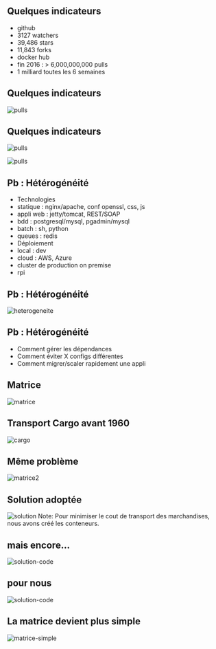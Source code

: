 ## Quelques indicateurs
- github <!-- .element: class="fragment" -->
 - 3127 watchers
 - 39,486 stars
 - 11,843 forks
- docker hub <!-- .element: class="fragment" -->
 - fin 2016 : &gt; 6,000,000,000 pulls
 - 1 milliard toutes les 6 semaines


## Quelques indicateurs
![pulls](data/pourquoi/pull.png)


## Quelques indicateurs
![pulls](data/pourquoi/pull-2017.jpg)


![pulls](data/pourquoi/why.gif)<!-- .element: style="width:100%" -->


## Pb : Hétérogénéité
- Technologies
 - statique : nginx/apache, conf openssl, css, js<!-- .element: class="fragment" -->
 - appli web : jetty/tomcat, REST/SOAP<!-- .element: class="fragment" -->
 - bdd : postgresql/mysql, pgadmin/mysql<!-- .element: class="fragment" -->
 - batch : sh, python<!-- .element: class="fragment" -->
 - queues : redis<!-- .element: class="fragment" -->
- Déploiement<!-- .element: class="fragment" -->
 - local : dev<!-- .element: class="fragment" -->
 - cloud : AWS, Azure<!-- .element: class="fragment" -->
 - cluster de production on premise<!-- .element: class="fragment" -->
 - rpi<!-- .element: class="fragment" -->


## Pb : Hétérogénéité
![heterogeneite](data/pourquoi/heterogeneite.jpg)


## Pb : Hétérogénéité
* Comment gérer les dépendances 
* Comment éviter X configs différentes <!-- .element: class="fragment" -->
* Comment migrer/scaler rapidement une appli <!-- .element: class="fragment" -->


## Matrice
![matrice](data/pourquoi/matrice.png)


## Transport Cargo avant 1960
![cargo](data/pourquoi/cargo-transport-pre-1960.png)


## Même problème
![matrice2](data/pourquoi/matrice-2.png)


## Solution adoptée
![solution](data/pourquoi/ship-container.png)
Note:
Pour minimiser le cout de transport des marchandises, nous avons créé les conteneurs.


## mais encore...
![solution-code](data/pourquoi/cest-cela.gif)<!-- .element: style="width:100%" -->


## pour nous
![solution-code](data/pourquoi/shipping-container-for-code.png)


## La matrice devient plus simple
![matrice-simple](data/pourquoi/eliminates-matrix-from-hell.png)
